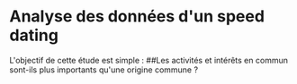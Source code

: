 # Analyse des données d'un speed dating

L'objectif de cette étude est simple : ##Les activités et intérêts en commun sont-ils plus importants qu'une origine commune ?
